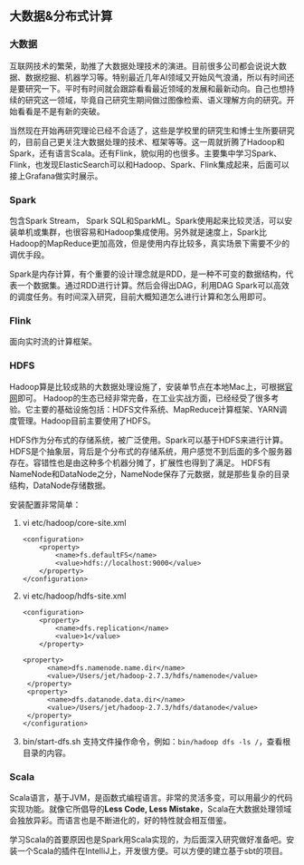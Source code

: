 
## 大数据&分布式计算

### 大数据
互联网技术的繁荣，助推了大数据处理技术的演进。目前很多公司都会说说大数据、数据挖掘、机器学习等。特别最近几年AI领域又开始风气浪涌，所以有时间还是要研究一下。平时有时间就会跟踪看看最近领域的发展和最新动向。自己也想持续的研究这一领域，毕竟自己研究生期间做过图像检索、语义理解方向的研究。开始看看是不是有新的突破。

当然现在开始再研究理论已经不合适了，这些是学校里的研究生和博士生所要研究的，目前自己更关注大数据处理的技术、框架等等。这一周就折腾了Hadoop和Spark，还有语言Scala。还有Flink，貌似用的也很多。主要集中学习Spark、Flink，也发现ElasticSearch可以和Hadoop、Spark、Flink集成起来，后面可以接上Grafana做实时展示。

### Spark
包含Spark Stream， Spark SQL和SparkML。Spark使用起来比较灵活，可以安装单机或集群，也很容易和Hadoop集成使用。另外就是速度上，Spark比Hadoop的MapReduce更加高效，但是使用内存比较多，真实场景下需要不少的调优手段。

Spark是内存计算，有个重要的设计理念就是RDD，是一种不可变的数据结构，代表一个数据集。通过RDD进行计算。然后会得出DAG，利用DAG Spark可以高效的调度任务。有时间深入研究，目前大概知道怎么进行计算和怎么用即可。

### Flink
面向实时流的计算框架。


### HDFS
Hadoop算是比较成熟的大数据处理设施了，安装单节点在本地Mac上，可根据[官网](https://hadoop.apache.org/docs/stable/hadoop-project-dist/hadoop-common/SingleCluster.html)即可。
Hadoop的生态已经非常完备，在工业实战方面，已经经受了很多考验。它主要的基础设施包括：HDFS文件系统、MapReduce计算框架、YARN调度管理。Hadoop目前主要使用了HDFS。

HDFS作为分布式的存储系统，被广泛使用。Spark可以基于HDFS来进行计算。HDFS是个抽象层，背后是个分布式的存储系统，用户感觉不到后面的多个服务器存在。容错性也是由这种多个机器分摊了，扩展性也得到了满足。
HDFS有NameNode和DataNode之分，NameNode保存了元数据，就是那些复杂的目录结构，DataNode存储数据。


安装配置非常简单：

1.  vi etc/hadoop/core-site.xml 
    ```
    <configuration>
        <property>
            <name>fs.defaultFS</name>
            <value>hdfs://localhost:9000</value>
        </property>
    </configuration>
    ```
2.  vi etc/hadoop/hdfs-site.xml 
    ```
    <configuration>
        <property>
            <name>dfs.replication</name>
            <value>1</value>
        </property>
    
    <property>
          <name>dfs.namenode.name.dir</name>
          <value>/Users/jet/hadoop-2.7.3/hdfs/namenode</value>
     </property>
     <property>
          <name>dfs.datanode.data.dir</name>
          <value>/Users/jet/hadoop-2.7.3/hdfs/datanode</value>
     </property>
    </configuration>
    ```
3. bin/start-dfs.sh
支持文件操作命令，例如：```bin/hadoop dfs -ls /```，查看根目录的内容。


### Scala
Scala语言，基于JVM，是函数式编程语言。非常的灵活多变，可以用最少的代码实现功能。就像它所倡导的**Less Code, Less Mistake**，Scala在大数据处理领域会独放异彩。而语言也是不断进化的，好的特性就会相互借鉴。

学习Scala的首要原因也是Spark用Scala实现的，为后面深入研究做好准备吧。安装一个Scala的插件在IntelliJ上，开发很方便。可以方便的建立基于sbt的项目。